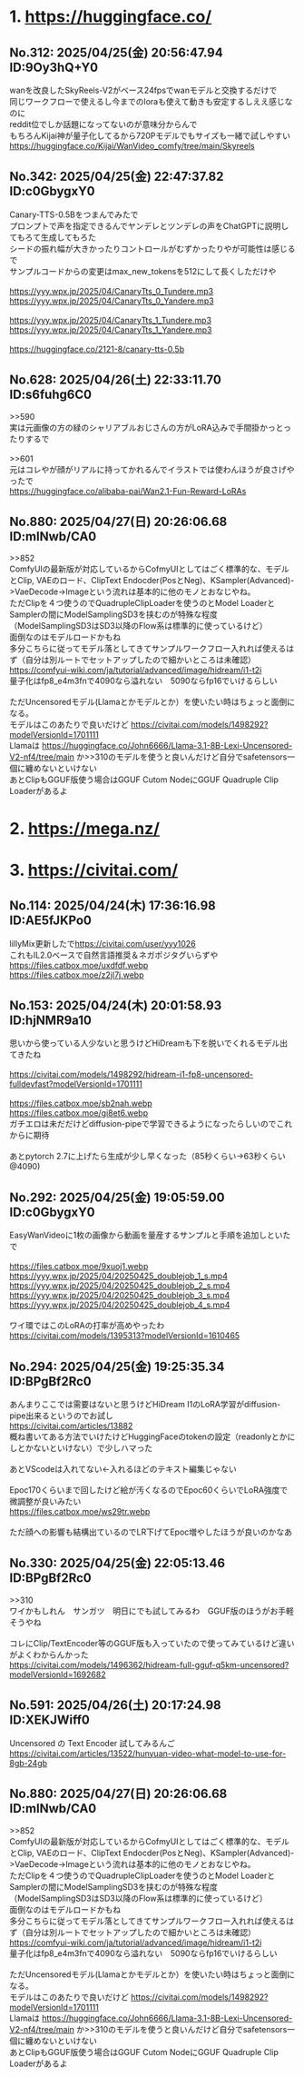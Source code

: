 # 1. https://huggingface.co/
## No.312:	2025/04/25(金) 20:56:47.94 ID:9Oy3hQ+Y0
 wanを改良したSkyReels-V2がベース24fpsでwanモデルと交換するだけで <br> 同じワークフローで使えるし今までのloraも使えて動きも安定するしええ感じなのに <br> reddit位でしか話題になってないのが意味分からんで <br> もちろんKijai神が量子化してるから720Pモデルでもサイズも一緒で試しやすい <br> <a href='https://huggingface.co/Kijai/WanVideo_comfy/tree/main/Skyreels'>https://huggingface.co/Kijai/WanVideo_comfy/tree/main/Skyreels</a> 
<br>

## No.342:	2025/04/25(金) 22:47:37.82 ID:c0GbygxY0
 Canary-TTS-0.5Bをつまんでみたで <br> プロンプトで声を指定できるんでヤンデレとツンデレの声をChatGPTに説明してもろて生成してもろた <br> シードの振れ幅が大きかったりコントロールがむずかったりやが可能性は感じるで <br> サンプルコードからの変更はmax_new_tokensを512にして長くしただけや <br>  <br> <a href='https://yyy.wpx.jp/2025/04/CanaryTts_0_Tundere.mp3'>https://yyy.wpx.jp/2025/04/CanaryTts_0_Tundere.mp3</a> <br> <a href='https://yyy.wpx.jp/2025/04/CanaryTts_0_Yandere.mp3'>https://yyy.wpx.jp/2025/04/CanaryTts_0_Yandere.mp3</a> <br>  <br> <a href='https://yyy.wpx.jp/2025/04/CanaryTts_1_Tundere.mp3'>https://yyy.wpx.jp/2025/04/CanaryTts_1_Tundere.mp3</a> <br> <a href='https://yyy.wpx.jp/2025/04/CanaryTts_1_Yandere.mp3'>https://yyy.wpx.jp/2025/04/CanaryTts_1_Yandere.mp3</a> <br>  <br> <a href='https://huggingface.co/2121-8/canary-tts-0.5b'>https://huggingface.co/2121-8/canary-tts-0.5b</a> 
<br>

## No.628:	2025/04/26(土) 22:33:11.70 ID:s6fuhg6C0
 \>\>590 <br> 実は元画像の方の緑のシャリアブルおじさんの方がLoRA込みで手間掛かっとったりするで <br>  <br> \>\>601 <br> 元はコレやが顔がリアルに持ってかれるんでイラストでは使わんほうが良さげやったで <br> <a href='https://huggingface.co/alibaba-pai/Wan2.1-Fun-Reward-LoRAs'>https://huggingface.co/alibaba-pai/Wan2.1-Fun-Reward-LoRAs</a> 
<br>

## No.880:	2025/04/27(日) 20:26:06.68 ID:mlNwb/CA0
 \>\>852 <br> ComfyUIの最新版が対応しているからCofmyUIとしてはごく標準的な、モデルとClip, VAEのロード、ClipText Endocder(PosとNeg)、KSampler(Advanced)->VaeDecode->Imageという流れは基本的に他のモノとおなじやね。 <br> ただClipを４つ使うのでQuadrupleClipLoaderを使うのとModel LoaderとSamplerの間にModelSamplingSD3を挟むのが特殊な程度（ModelSamplingSD3はSD3以降のFlow系は標準的に使っているけど） <br> 面倒なのはモデルロードかもね <br> 多分こちらに従ってモデル落としてきてサンプルワークフロー入れれば使えるはず（自分は別ルートでセットアップしたので細かいところは未確認） <br> <a href='https://comfyui-wiki.com/ja/tutorial/advanced/image/hidream/i1-t2i'>https://comfyui-wiki.com/ja/tutorial/advanced/image/hidream/i1-t2i</a> <br> 量子化はfp8_e4m3fnで4090なら溢れない　5090ならfp16でいけるらしい <br>  <br> ただUncensoredモデル(Llamaとかモデルとか）を使いたい時はちょっと面倒になる。 <br> モデルはこのあたりで良いだけど <a href='https://civitai.com/models/1498292?modelVersionId=1701111'>https://civitai.com/models/1498292?modelVersionId=1701111</a> <br> Llamaは <a href='https://huggingface.co/John6666/Llama-3.1-8B-Lexi-Uncensored-V2-nf4/tree/main'>https://huggingface.co/John6666/Llama-3.1-8B-Lexi-Uncensored-V2-nf4/tree/main</a> か\>\>310のモデルを使うと良いんだけど自分でsafetensors一個に纏めないといけない <br> あとClipもGGUF版使う場合はGGUF Cutom NodeにGGUF Quadruple Clip Loaderがあるよ 
<br>

# 2. https://mega.nz/
# 3. https://civitai.com/
## No.114:	2025/04/24(木) 17:36:16.98 ID:AE5fJKPo0
 lillyMix更新したで<a href='https://civitai.com/user/yyy1026'>https://civitai.com/user/yyy1026</a> <br> これもIL2.0ベースで自然言語推奨＆ネガポジタグいらずや <br> <a href='https://files.catbox.moe/uxdfdf.webp'>https://files.catbox.moe/uxdfdf.webp</a> <br> <a href='https://files.catbox.moe/z2jl7j.webp'>https://files.catbox.moe/z2jl7j.webp</a> 
<br>

## No.153:	2025/04/24(木) 20:01:58.93 ID:hjNMR9a10
 思いから使っている人少ないと思うけどHiDreamも下を脱いでくれるモデル出てきたね <br>  <br> <a href='https://civitai.com/models/1498292/hidream-i1-fp8-uncensored-fulldevfast?modelVersionId=1701111'>https://civitai.com/models/1498292/hidream-i1-fp8-uncensored-fulldevfast?modelVersionId=1701111</a> <br>  <br> <a href='https://files.catbox.moe/sb2nah.webp'>https://files.catbox.moe/sb2nah.webp</a> <br> <a href='https://files.catbox.moe/gi8et6.webp'>https://files.catbox.moe/gi8et6.webp</a> <br> ガチエロは未だだけどdiffusion-pipeで学習できるようになったらしいのでこれからに期待 <br>  <br> あとpytorch 2.7に上げたら生成が少し早くなった（85秒くらい->63秒くらい@4090) 
<br>

## No.292:	2025/04/25(金) 19:05:59.00 ID:c0GbygxY0
 EasyWanVideoに1枚の画像から動画を量産するサンプルと手順を追加しといたで <br>  <br> <a href='https://files.catbox.moe/9xuoj1.webp'>https://files.catbox.moe/9xuoj1.webp</a> <br> <a href='https://yyy.wpx.jp/2025/04/20250425_doublejob_1_s.mp4'>https://yyy.wpx.jp/2025/04/20250425_doublejob_1_s.mp4</a> <br> <a href='https://yyy.wpx.jp/2025/04/20250425_doublejob_2_s.mp4'>https://yyy.wpx.jp/2025/04/20250425_doublejob_2_s.mp4</a> <br> <a href='https://yyy.wpx.jp/2025/04/20250425_doublejob_3_s.mp4'>https://yyy.wpx.jp/2025/04/20250425_doublejob_3_s.mp4</a> <br> <a href='https://yyy.wpx.jp/2025/04/20250425_doublejob_4_s.mp4'>https://yyy.wpx.jp/2025/04/20250425_doublejob_4_s.mp4</a> <br>  <br> ワイ環ではこのLoRAの打率が高めやったわ <br> <a href='https://civitai.com/models/1395313?modelVersionId=1610465'>https://civitai.com/models/1395313?modelVersionId=1610465</a> 
<br>

## No.294:	2025/04/25(金) 19:25:35.34 ID:BPgBf2Rc0
 あんまりここでは需要はないと思うけどHiDream I1のLoRA学習がdiffusion-pipe出来るというのでお試し <br> <a href='https://civitai.com/articles/13882'>https://civitai.com/articles/13882</a> <br> 概ね書いてある方法でいけたけどHuggingFaceのtokenの設定（readonlyとかにしとかないといけない）で少しハマった <br>  <br> あとVScodeは入れてない<-入れるほどのテキスト編集じゃない <br>  <br> Epoc170くらいまで回したけど絵が汚くなるのでEpoc60くらいでLoRA強度で微調整が良いみたい <br> <a href='https://files.catbox.moe/ws29tr.webp'>https://files.catbox.moe/ws29tr.webp</a> <br>  <br> ただ顔への影響も結構出ているのでLR下げてEpoc増やしたほうが良いのかなあ 
<br>

## No.330:	2025/04/25(金) 22:05:13.46 ID:BPgBf2Rc0
 \>\>310 <br> ワイかもしれん　サンガツ　明日にでも試してみるわ　GGUF版のほうがお手軽そうやね <br>  <br> コレにClip/TextEncoder等のGGUF版も入っていたので使ってみているけど違いがよくわからんかった <br> <a href='https://civitai.com/models/1496362/hidream-full-gguf-q5km-uncensored?modelVersionId=1692682'>https://civitai.com/models/1496362/hidream-full-gguf-q5km-uncensored?modelVersionId=1692682</a> 
<br>

## No.591:	2025/04/26(土) 20:17:24.98 ID:XEKJWiff0
 Uncensored の Text Encoder 試してみるんご <br> <a href='https://civitai.com/articles/13522/hunyuan-video-what-model-to-use-for-8gb-24gb'>https://civitai.com/articles/13522/hunyuan-video-what-model-to-use-for-8gb-24gb</a> 
<br>

## No.880:	2025/04/27(日) 20:26:06.68 ID:mlNwb/CA0
 \>\>852 <br> ComfyUIの最新版が対応しているからCofmyUIとしてはごく標準的な、モデルとClip, VAEのロード、ClipText Endocder(PosとNeg)、KSampler(Advanced)->VaeDecode->Imageという流れは基本的に他のモノとおなじやね。 <br> ただClipを４つ使うのでQuadrupleClipLoaderを使うのとModel LoaderとSamplerの間にModelSamplingSD3を挟むのが特殊な程度（ModelSamplingSD3はSD3以降のFlow系は標準的に使っているけど） <br> 面倒なのはモデルロードかもね <br> 多分こちらに従ってモデル落としてきてサンプルワークフロー入れれば使えるはず（自分は別ルートでセットアップしたので細かいところは未確認） <br> <a href='https://comfyui-wiki.com/ja/tutorial/advanced/image/hidream/i1-t2i'>https://comfyui-wiki.com/ja/tutorial/advanced/image/hidream/i1-t2i</a> <br> 量子化はfp8_e4m3fnで4090なら溢れない　5090ならfp16でいけるらしい <br>  <br> ただUncensoredモデル(Llamaとかモデルとか）を使いたい時はちょっと面倒になる。 <br> モデルはこのあたりで良いだけど <a href='https://civitai.com/models/1498292?modelVersionId=1701111'>https://civitai.com/models/1498292?modelVersionId=1701111</a> <br> Llamaは <a href='https://huggingface.co/John6666/Llama-3.1-8B-Lexi-Uncensored-V2-nf4/tree/main'>https://huggingface.co/John6666/Llama-3.1-8B-Lexi-Uncensored-V2-nf4/tree/main</a> か\>\>310のモデルを使うと良いんだけど自分でsafetensors一個に纏めないといけない <br> あとClipもGGUF版使う場合はGGUF Cutom NodeにGGUF Quadruple Clip Loaderがあるよ 
<br>

